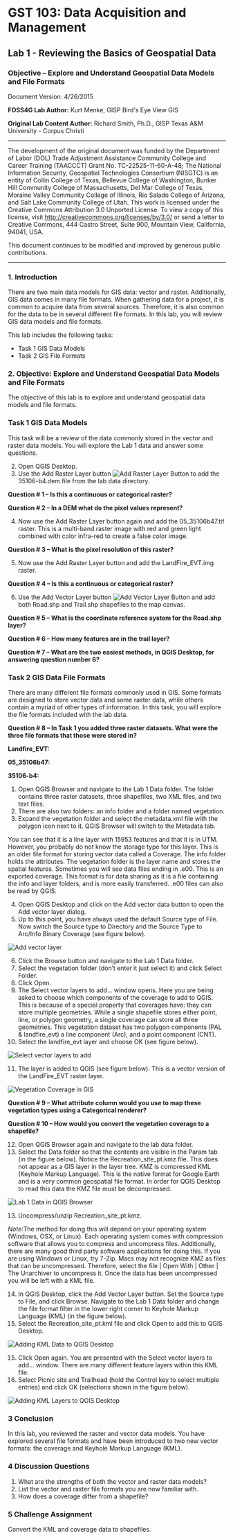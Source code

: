# GST 103: Data Acquisition and Management 
## Lab 1 - Reviewing the Basics of Geospatial Data
### Objective – Explore and Understand Geospatial Data Models and File Formats

Document Version: 4/26/2015

**FOSS4G Lab Author:**
Kurt Menke, GISP
Bird's Eye View GIS

**Original Lab Content Author:**
Richard Smith, Ph.D., GISP
Texas A&M University - Corpus Christi

---

The development of the original document was funded by the Department of Labor (DOL) Trade Adjustment Assistance Community College and Career Training (TAACCCT) Grant No.  TC-22525-11-60-A-48; The National Information Security, Geospatial Technologies Consortium (NISGTC) is an entity of Collin College of Texas, Bellevue College of Washington, Bunker Hill Community College of Massachusetts, Del Mar College of Texas, Moraine Valley Community College of Illinois, Rio Salado College of Arizona, and Salt Lake Community College of Utah.  This work is licensed under the Creative Commons Attribution 3.0 Unported License.  To view a copy of this license, visit http://creativecommons.org/licenses/by/3.0/ or send a letter to Creative Commons, 444 Castro Street, Suite 900, Mountain View, California, 94041, USA.

This document continues to be modified and improved by generous public contributions.

---

### 1. Introduction

There are two main data models for GIS data: vector and raster. Additionally, GIS data comes in many file formats. When gathering data for a project, it is common to acquire data from several sources. Therefore, it is also common for the data to be in several different file formats. In this lab, you will review GIS data models and file formats. 

This lab includes the following tasks:

+ Task 1 GIS Data Models
+ Task 2 GIS File Formats

###  2. Objective: Explore and Understand Geospatial Data Models and File Formats

The objective of this lab is to explore and understand geospatial data models and file formats.

### Task 1 GIS Data Models

This task will be a review of the data commonly stored in the vector and raster data models. You will explore the Lab 1 data and answer some questions.

2. Open QGIS Desktop.
3. Use the Add Raster Layer button ![Add Raster Layer Button](figures/Add_Raster_Layer_Button.png "Add Raster Layer Button") to add the 35106-b4.dem file from the lab data directory.

**Question # 1 – Is this a continuous or categorical raster?**

**Question # 2 – In a DEM what do the pixel values represent?**

4. Now use the Add Raster Layer button again and add the 05_35106b47.tif raster. This is a multi-band raster image with red and green light combined with color infra-red to create a false color image.

**Question # 3 – What is the pixel resolution of this raster?**

5. Now use the Add Raster Layer button and add the LandFire_EVT.img raster.

**Question # 4 – Is this a continuous or categorical raster?**

6. Use the Add Vector Layer button ![Add Vector Layer Button](figures/Add_Vector_Layer_Button.png "Add Vector Layer Button") and add both Road.shp and Trail.shp shapefiles to the map canvas. 

**Question # 5 – What is the coordinate reference system for the Road.shp layer?**

**Question # 6 – How many features are in the trail layer?**

**Question # 7 – What are the two easiest methods, in QGIS Desktop, for answering question number 6?**

### Task 2 GIS Data File Formats

There are many different file formats commonly used in GIS. Some formats are designed to store vector data and some raster data, while others contain a myriad of other types of information. In this task, you will explore the file formats included with the lab data.

**Question # 8 – In Task 1 you added three raster datasets. What were the three file formats that those were stored in?**

**Landfire_EVT:**

**05_35106b47:**

**35106-b4:**

1. Open QGIS Browser and navigate to the Lab 1 Data folder. The folder contains three raster datasets, three shapefiles, two XML files, and two text files.
2. There are also two folders: an info folder and a folder named vegetation.
3. Expand the vegetation folder and select the metadata.xml file with the polygon icon next to it. QGIS Browser will switch to the Metadata tab.

You can see that it is a line layer with 15953 features and that it is in UTM. However, you probably do not know the storage type for this layer. This is an older file format for storing vector data called a Coverage. The info folder holds the attributes. The vegetation folder is the layer name and stores the spatial features. Sometimes you will see data files ending in .e00. This is an exported coverage. This format is for data sharing as it is a file containing the info and layer folders, and is more easily transferred. .e00  files can also be read by QGIS.

4. Open QGIS Desktop and click on the Add vector data button to open the Add vector layer dialog.
5. Up to this point, you have always used the default Source type of File. Now switch the Source type to Directory and the Source Type to Arc/Info Binary Coverage (see figure below).

![Add vector layer](figures/Add_vector_layer.png "Add vector layer")

6. Click the Browse button and navigate to the Lab 1 Data folder.
7. Select the vegetation folder (don’t enter it just select it) and click Select Folder.  
8. Click Open.
9. The Select vector layers to add… window opens. Here you are being asked to choose which components of the coverage to add to QGIS. This is because of a special property that coverages have: they can store multiple geometries. While a single shapefile stores either point, line, or polygon geometry, a single coverage can store all three geometries. This vegetation dataset has two polygon components (PAL & landfire_evt) a line component (Arc), and a point component (CNT). 
10. Select the landfire_evt layer and choose OK (see figure below).

![Select vector layers to add](figures/Select_vector_layers_to_add.png "Select vector layers to add")

11. The layer is added to QGIS (see figure below). This is a vector version of the LandFire_EVT raster layer.

![Vegetation Coverage in GIS](figures/Vegetation_Coverage_in_QGIS.png "Vegetation Coverage in QGIS")

**Question # 9 – What attribute column would you use to map these vegetation types using a Categorical renderer?**

**Question # 10 – How would you convert the vegetation coverage to a shapefile?**

12. Open QGIS Browser again and navigate to the lab data folder.
13. Select the Data folder so that the contents are visible in the Param tab (in the figure below). Notice the Recreation_site_pt.kmz file. This does not appear as a GIS layer in the layer tree. KMZ is compressed KML (Keyhole Markup Language). This is the native format for Google Earth and is a very common geospatial file format. In order for QGIS Desktop to read this data the KMZ file must be decompressed.

![Lab 1 Data in QGIS Browser](figures/Lab_1_Data_in_QGIS_Browser.png "Lab 1 Data in QGIS Browser")

13. Uncompress/unzip Recreation_site_pt.kmz.

*Note*:The method for doing this will depend on your operating system (Windows, OSX, or Linux). Each operating system comes with compression software that allows you to compress and uncompress files. Additionally, there are many good third party software applications for doing this. If you are using Windows or Linux, try 7-Zip. Macs may not recognize KMZ as files that can be uncompressed. Therefore, select the file | Open With | Other | The Unarchiver to uncompress it. Once the data has been uncompressed you will be left with a KML file.

14. In QGIS Desktop, click the Add Vector Layer button. Set the Source type to File, and click Browse. Navigate to the Lab 1 Data folder and change the file format filter in the lower right corner to Keyhole Markup Language (KML) (in the figure below).
15. Select the Recreation_site_pt.kml file and click Open to add this to QGIS Desktop.

![Adding KML Data to QGIS Desktop](figures/Adding_KML_Data_to_QGIS_Desktop.png "Adding KML Data to QGIS Desktop")

15. Click Open again. You are presented with the Select vector layers to add… window. There are many different feature layers within this KML file.
16. Select Picnic site and Trailhead (hold the Control key to select multiple entries) and click OK (selections shown in the figure below).

![Adding KML Layers to QGIS Desktop](figures/Adding_KML_Layers_to_QGIS_Desktop.png "Adding KML Layers to QGIS Desktop")

### 3 Conclusion
In this lab, you reviewed the raster and vector data models. You have explored several file formats and have been introduced to two new vector formats: the coverage and Keyhole Markup Language (KML).

### 4 Discussion Questions

1. What are the strengths of both the vector and raster data models?
2. List the vector and raster file formats you are now familiar with.
3. How does a coverage differ from a shapefile?

### 5 Challenge Assignment

Convert the KML and coverage data to shapefiles.